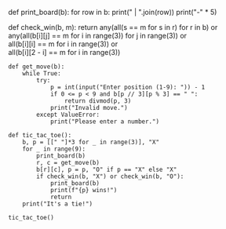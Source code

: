 def print_board(b):
    for row in b:
       print(" | ".join(row))
       print("-" * 5)

def check_win(b, m):
	    return any(all(s == m for s in r) for r in b) or \
	           any(all(b[i][j] == m for i in range(3)) for j in range(3)) or \
           all(b[i][i] == m for i in range(3)) or \
	           all(b[i][2 - i] == m for i in range(3))
	
	def get_move(b):
	    while True:
	        try:
	            p = int(input("Enter position (1-9): ")) - 1
	            if 0 <= p < 9 and b[p // 3][p % 3] == " ":
	                return divmod(p, 3)
	            print("Invalid move.")
	        except ValueError:
	            print("Please enter a number.")
	
	def tic_tac_toe():
	    b, p = [[" "]*3 for _ in range(3)], "X"
	    for _ in range(9):
	        print_board(b)
	        r, c = get_move(b)
	        b[r][c], p = p, "O" if p == "X" else "X"
	        if check_win(b, "X") or check_win(b, "O"):
	            print_board(b)
	            print(f"{p} wins!")
	            return
	    print("It's a tie!")
	
	tic_tac_toe()
